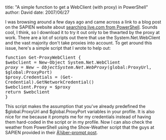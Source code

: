 
title: "A simple function to get a WebClient (with proxy) in PowerShell"
author: David
date: 2007/06/27

I was browsing around a few days ago and came across a link to a blog post on the SAPIEN website about [searching live.com from PowerShell](http://blog.sapien.com/current/2007/5/7/live-search-in-windows-powershell.html). Sounds cool, I think, so I download it to try it out only to be thwarted by the proxy at work. 
There are a lot of scripts out there that use the System.Net.WebClient and the vast majority don't take proxies into account. To get around this issue, here's a simple script that I wrote to help out: <p style="font-family: consolas, monospace">function Get-ProxyWebClient {<br>    $webclient = New-Object System.Net.WebClient<br>    $proxy = New-Object System.Net.WebProxy($global:ProxyUrl, $global:ProxyPort)<br>    $proxy.Credentials = (Get-Credential).GetNetworkCredential()<br>    $webclient.Proxy = $proxy<br>    return $webclient<br>}  

This script makes the assumption that you've already predefined the $global.ProxyUrl and $global.ProxyPort variables in your profile. It is also nice for me because it prompts me for my credentials instead of having them hard-coded in the script or in my profile. 
Now I can also check the weather from PowerShell using the Show-Weather script that the guys at SAPIEN provided in their [Ã¼ber-prompt post](http://blog.sapien.com/current/2007/6/13/one-prompt-to-rule-them-all.html).
